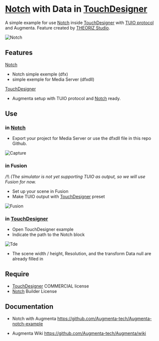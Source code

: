 # [Notch](https://www.notch.one/) with Data in [TouchDesigner](https://derivative.ca/download)

A simple example for use [Notch](https://www.notch.one/) inside [TouchDesigner](https://derivative.ca/download) with [TUIO protocol](https://www.tuio.org/?developer) and Augmenta. Feature created by [THEORIZ Studio](https://www.theoriz.com/fr/bienvenue/).

![Notch](https://user-images.githubusercontent.com/64955193/138240148-88059a8d-7a11-4e27-8644-0a5f42511c0c.PNG)


## Features

[Notch](https://www.notch.one/)
- Notch simple exemple (dfx)
- simple exemple for Media Server (dfxdll)


[TouchDesigner](https://derivative.ca/download)
- Augmenta setup with TUIO protocol and [Notch](https://www.notch.one/) ready.

## Use


### in [Notch](https://www.notch.one/)

- Export your project for Media Server or use the dfxdll file in this repo Github.

![Capture](https://user-images.githubusercontent.com/64955193/138241337-0228d2dc-1a87-4b60-a9a9-23b6dff61613.PNG)


### in Fusion

_/!\ (The simulator is not yet supporting TUIO as output, so we will use Fusion for now._

- Set up your scene in Fusion
- Make TUIO output with [TouchDesigner](https://derivative.ca/download) preset

![Fusion](https://user-images.githubusercontent.com/64955193/138240856-ab3e2cb5-39bf-42f9-9cd4-f325b18148af.PNG)





### in [TouchDesigner](https://derivative.ca/download)
- Open TouchDesigner example
- Indicate the path to the Notch block


![Tde](https://user-images.githubusercontent.com/64955193/138238630-9cc8272e-9357-4c3a-8df5-b3f10c87768f.PNG)
 - The scene width / height, Resolution, and the transform Data null are already filled in

## Require
- [TouchDesigner](https://derivative.ca/download) COMMERCIAL license
- [Notch](https://www.notch.one/) Builder License


## Documentation
- Notch with Augmenta
https://github.com/Augmenta-tech/Augmenta-notch-example

- Augmenta Wiki
https://github.com/Augmenta-tech/Augmenta/wiki




